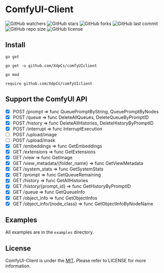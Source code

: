 # ComfyUI-Client

![GitHub watchers](https://img.shields.io/github/watchers/XdpCs/ComfyUI-Client?style=social)
![GitHub stars](https://img.shields.io/github/stars/XdpCs/ComfyUI-Client?style=social)
![GitHub forks](https://img.shields.io/github/forks/XdpCs/ComfyUI-Client?style=social)
![GitHub last commit](https://img.shields.io/github/last-commit/XdpCs/ComfyUI-Client?style=flat-square)
![GitHub repo size](https://img.shields.io/github/repo-size/XdpCs/ComfyUI-Client?style=flat-square)
![GitHub license](https://img.shields.io/github/license/XdpCs/ComfyUI-Client?style=flat-square)

## Install

`go get`

```shell
go get -u github.com/XdpCs/comfyUIclient
```

`go mod`

```shell
require github.com/XdpCs/comfyUIclient
```

## Support the ComfyUI API

- [x] POST /prompt => func QueuePromptByString, QueuePromptByNodes
- [x] POST /queue => func DeleteAllQueues, DeleteQueueByPromptID
- [x] POST /history => func DeleteAllHistories, DeleteHistoryByPromptID
- [x] POST /interrupt => func InterruptExecution
- [ ] POST /upload/image
- [ ] POST /upload/mask
- [X] GET /embeddings => func GetEmbeddings
- [X] GET /extensions => func GetExtensions
- [X] GET /view => func GetImage
- [X] GET /view_metadata/{folder_name} => func GetViewMetadata
- [X] GET /system_stats => func GetSystemStats
- [X] GET /prompt => func GetQueueRemaining
- [X] GET /history => func GetAllHistories
- [X] GET /history/{prompt_id} => func GetHistoryByPromptID
- [X] GET /queue => func GetQueueInfo
- [X] GET /object_info => func GetObjectInfos
- [X] GET /object_info/{node_class} => func GetObjectInfoByNodeName

## Examples

All examples are in the `examples` directory.

## License

ComfyUI-Client is under the [MIT](LICENSE). Please refer to LICENSE for more information.
